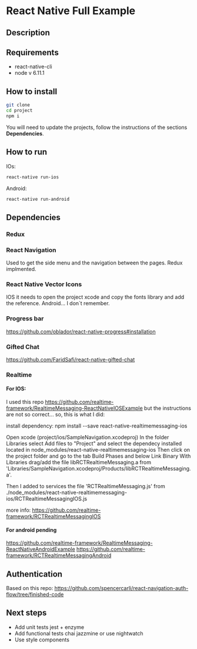 # React Native Full Example

## Description

## Requirements
- react-native-cli
- node v 6.11.1

## How to install
```bash
git clone 
cd project
npm i
```
You will need to update the projects, follow the instructions of the sections **Dependencies**.

## How to run
IOs:
```bash
react-native run-ios
```
Android:
```bash
react-native run-android
```
## Dependencies

### Redux

### React Navigation
Used to get the side menu and the navigation between the pages. Redux implmented.

### React Native Vector Icons
IOS
it needs to open the project xcode and copy the fonts library and add the reference.
Android... I don´t remember.

### Progress bar
https://github.com/oblador/react-native-progress#installation

### Gifted Chat
https://github.com/FaridSafi/react-native-gifted-chat

### Realtime
#### For IOS:
I used this repo
https://github.com/realtime-framework/RealtimeMessaging-ReactNativeIOSExample
but the instructions are not so correct... so, this is what I did:

install dependency:
npm install --save react-native-realtimemessaging-ios

Open xcode (project/ios/SampleNavigation.xcodeproj)
In the folder Libraries select Add files to "Project" and select the dependecy installed located in node_modules/react-native-realtimemessaging-ios
Then click on the project folder and go to the tab Build Phases and below Link Binary With Libraries drag/add the file libRCTRealtimeMessaging.a from 'Libraries/SampleNavigation.xcodeproj/Products/libRCTRealtimeMessaging.a'.

Then I added to services the file 'RCTRealtimeMessaging.js' from ./node_modules/react-native-realtimemessaging-ios/RCTRealtimeMessagingIOS.js

more info:
https://github.com/realtime-framework/RCTRealtimeMessagingIOS

#### For android pending

https://github.com/realtime-framework/RealtimeMessaging-ReactNativeAndroidExample
https://github.com/realtime-framework/RCTRealtimeMessagingAndroid

## Authentication
Based on this repo:
https://github.com/spencercarli/react-navigation-auth-flow/tree/finished-code

## Next steps
- Add unit tests jest + enzyme
- Add functional tests chai jazzmine or use nightwatch
- Use style components
